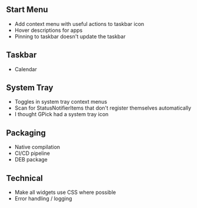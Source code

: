 Start Menu
------------
* Add context menu with useful actions to taskbar icon
* Hover descriptions for apps
* Pinning to taskbar doesn't update the taskbar

Taskbar
------------
* Calendar

System Tray
------------
* Toggles in system tray context menus
* Scan for StatusNotifierItems that don't register themselves automatically
* I thought GPick had a system tray icon

Packaging
-----------
* Native compilation
* CI/CD pipeline
* DEB package

Technical
------------
* Make all widgets use CSS where possible
* Error handling / logging
